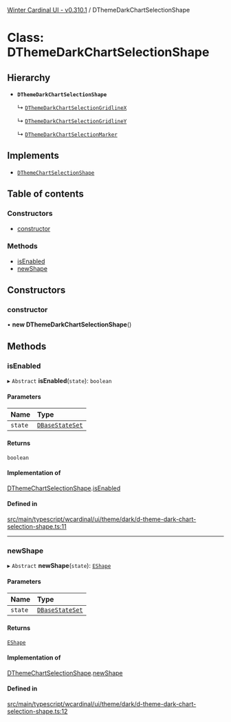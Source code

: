 [Winter Cardinal UI - v0.310.1](../index.md) / DThemeDarkChartSelectionShape

# Class: DThemeDarkChartSelectionShape

## Hierarchy

- **`DThemeDarkChartSelectionShape`**

  ↳ [`DThemeDarkChartSelectionGridlineX`](DThemeDarkChartSelectionGridlineX.md)

  ↳ [`DThemeDarkChartSelectionGridlineY`](DThemeDarkChartSelectionGridlineY.md)

  ↳ [`DThemeDarkChartSelectionMarker`](DThemeDarkChartSelectionMarker.md)

## Implements

- [`DThemeChartSelectionShape`](../interfaces/DThemeChartSelectionShape.md)

## Table of contents

### Constructors

- [constructor](DThemeDarkChartSelectionShape.md#constructor)

### Methods

- [isEnabled](DThemeDarkChartSelectionShape.md#isenabled)
- [newShape](DThemeDarkChartSelectionShape.md#newshape)

## Constructors

### constructor

• **new DThemeDarkChartSelectionShape**()

## Methods

### isEnabled

▸ `Abstract` **isEnabled**(`state`): `boolean`

#### Parameters

| Name | Type |
| :------ | :------ |
| `state` | [`DBaseStateSet`](../interfaces/DBaseStateSet.md) |

#### Returns

`boolean`

#### Implementation of

[DThemeChartSelectionShape](../interfaces/DThemeChartSelectionShape.md).[isEnabled](../interfaces/DThemeChartSelectionShape.md#isenabled)

#### Defined in

[src/main/typescript/wcardinal/ui/theme/dark/d-theme-dark-chart-selection-shape.ts:11](https://github.com/winter-cardinal/winter-cardinal-ui/blob/v0.310.1/src/main/typescript/wcardinal/ui/theme/dark/d-theme-dark-chart-selection-shape.ts#L11)

___

### newShape

▸ `Abstract` **newShape**(`state`): [`EShape`](../interfaces/EShape.md)

#### Parameters

| Name | Type |
| :------ | :------ |
| `state` | [`DBaseStateSet`](../interfaces/DBaseStateSet.md) |

#### Returns

[`EShape`](../interfaces/EShape.md)

#### Implementation of

[DThemeChartSelectionShape](../interfaces/DThemeChartSelectionShape.md).[newShape](../interfaces/DThemeChartSelectionShape.md#newshape)

#### Defined in

[src/main/typescript/wcardinal/ui/theme/dark/d-theme-dark-chart-selection-shape.ts:12](https://github.com/winter-cardinal/winter-cardinal-ui/blob/v0.310.1/src/main/typescript/wcardinal/ui/theme/dark/d-theme-dark-chart-selection-shape.ts#L12)
